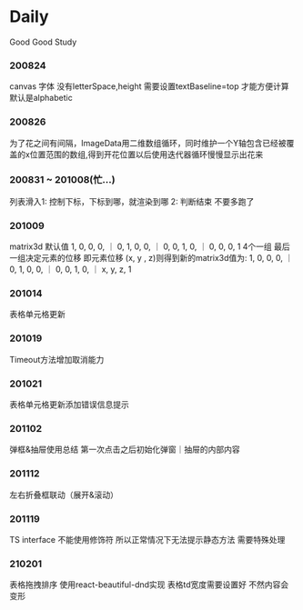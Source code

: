 # Daily
Good Good Study

### 200824
canvas 
  字体 没有letterSpace,height
  需要设置textBaseline=top 才能方便计算 默认是alphabetic

### 200826
  为了花之间有间隔，ImageData用二维数组循环，同时维护一个Y轴包含已经被覆盖的x位置范围的数组,得到开花位置以后使用迭代器循环慢慢显示出花来

### 200831 ~ 201008(忙...)
列表滑入1: 控制下标，下标到哪，就渲染到哪  2: 判断结束 不要多跑了

### 201009
  matrix3d 默认值 1, 0, 0, 0, ｜ 0, 1, 0, 0, ｜ 0, 0, 1, 0, ｜ 0, 0, 0, 1
  4个一组 最后一组决定元素的位移 即元素位移 (x, y , z)则得到新的matrix3d值为:
  1, 0, 0, 0, ｜ 0, 1, 0, 0, ｜ 0, 0, 1, 0, ｜ x, y, z, 1

### 201014
  表格单元格更新

### 201019
  Timeout方法增加取消能力

### 201021
  表格单元格更新添加错误信息提示

### 201102
  弹框&抽屉使用总结 第一次点击之后初始化弹窗｜抽屉的内部内容

### 201112
  左右折叠框联动（展开&滚动）

### 201119
  TS interface 不能使用修饰符 所以正常情况下无法提示静态方法 需要特殊处理

### 210201
表格拖拽排序 使用react-beautiful-dnd实现 表格td宽度需要设置好 不然内容会变形